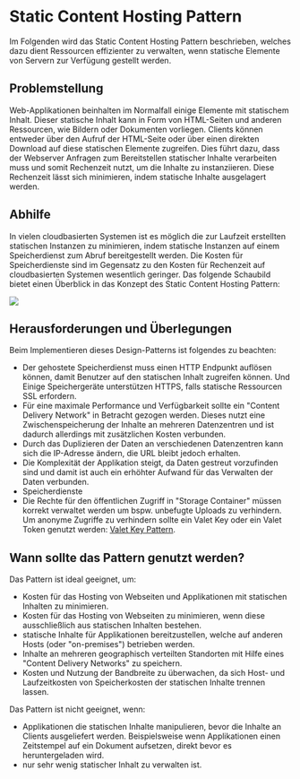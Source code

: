 # Static Content Hosting Pattern

Im Folgenden wird das Static Content Hosting Pattern beschrieben, welches dazu dient Ressourcen effizienter zu verwalten, wenn statische Elemente von Servern zur Verfügung gestellt werden.

## Problemstellung

Web-Applikationen beinhalten im Normalfall einige Elemente mit statischem Inhalt. Dieser statische Inhalt kann in Form von HTML-Seiten und anderen Ressourcen, wie Bildern oder Dokumenten vorliegen. Clients können entweder über den Aufruf der HTML-Seite oder über einen direkten Download auf diese statischen Elemente zugreifen. Dies führt dazu, dass der Webserver Anfragen zum Bereitstellen statischer Inhalte verarbeiten muss und somit Rechenzeit nutzt, um die Inhalte zu instanziieren. Diese Rechenzeit lässt sich minimieren, indem statische Inhalte ausgelagert werden.

## Abhilfe

In vielen cloudbasierten Systemen ist es möglich die zur Laufzeit erstellten statischen Instanzen zu minimieren, indem statische Instanzen auf einem Speicherdienst zum Abruf bereitgestellt werden. Die Kosten für Speicherdienste sind im Gegensatz zu den Kosten für Rechenzeit auf cloudbasierten Systemen wesentlich geringer. Das folgende Schaubild bietet einen Überblick in das Konzept des Static Content Hosting Pattern:

![](/assets/StaticContentHostingPatternOverview.png)

## Herausforderungen und Überlegungen

Beim Implementieren dieses Design-Patterns ist folgendes zu beachten:

* Der gehostete Speicherdienst muss einen HTTP Endpunkt auflösen können, damit Benutzer auf den statischen Inhalt zugreifen können. Und Einige Speichergeräte unterstützen HTTPS, falls statische Ressourcen SSL erfordern.
* Für eine maximale Performance und Verfügbarkeit sollte ein "Content Delivery Network" in Betracht gezogen werden. Dieses nutzt eine Zwischenspeicherung der Inhalte an mehreren Datenzentren und ist dadurch allerdings mit zusätzlichen Kosten verbunden.
* Durch das Duplizieren der Daten an verschiedenen Datenzentren kann sich die IP-Adresse ändern, die URL bleibt jedoch erhalten.
* Die Komplexität der Applikation steigt, da Daten gestreut vorzufinden sind und damit ist auch ein erhöhter Aufwand für das Verwalten der Daten verbunden.
* Speicherdienste 
* Die Rechte für den öffentlichen Zugriff in "Storage Container" müssen korrekt verwaltet werden um bspw. unbefugte Uploads zu verhindern. Um anonyme Zugriffe zu verhindern sollte ein Valet Key oder ein Valet Token genutzt werden: [Valet Key Pattern](valet-key-pattern.marvin-schirrmacher.md).

## Wann sollte das Pattern genutzt werden?

Das Pattern ist ideal geeignet, um:

* Kosten für das Hosting von Webseiten und Applikationen mit statischen Inhalten zu minimieren.
* Kosten für das Hosting von Webseiten zu minimieren, wenn diese ausschließlich aus statischen Inhalten bestehen.
* statische Inhalte für Applikationen bereitzustellen, welche auf anderen Hosts \(oder "on-premises"\) betrieben werden.
* Inhalte an mehreren geographisch verteilten Standorten mit Hilfe eines "Content Delivery Networks" zu speichern.
* Kosten und Nutzung der Bandbreite zu überwachen, da sich Host- und Laufzeitkosten von Speicherkosten der statischen Inhalte trennen lassen.

Das Pattern ist nicht geeignet, wenn:

* Applikationen die statischen Inhalte manipulieren, bevor die Inhalte an Clients ausgeliefert werden. Beispielsweise wenn Applikationen einen Zeitstempel auf ein Dokument aufsetzen, direkt bevor es heruntergeladen wird.
* nur sehr wenig statischer Inhalt zu verwalten ist.
